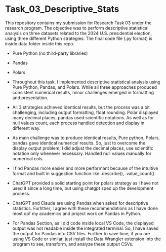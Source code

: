 # Task_03_Descriptive_Stats

This repository contains my submission for Research Task 03 under the research program. The objective was to perform descriptive statistical analysis on three datasets related to the 2024 U.S. presidential election, using three different Python strategies:
The final code file (.py format) is inside data folder inside this repo.

- Pure Python (no third-party libraries)
- Pandas
- Polars

- Throughout this task, I implemented descriptive statistical analysis using Pure Python, Pandas, and Polars. While all three approaches produced consistent numerical results, minor challenges emerged in formatting and presentation.
- All 3 strategies achieved identical results, but the process was a bit challenging, including output formatting, float rounding. Polar displayed many decimal places, pandas used scientific notations. As well as for null values count, each process handled detection and display in different way.
- As main challenge was to produce identical results, Pure python, Polars, pandas gave identical numerical results. So, just to overcome the display output problem, I did adjust the decimal places, use scientific notation only whenever necessary. Handled null values manually for numerical cols. 
- I find Pandas more easier and more performant because of the intuitive format and built in suggestion function like .describe(), .value_count().
- ChatGPT provided a solid starting point for polars strategy as I have not used it since a long time, but using chatgpt sped up the development process.
- ChatGPT and Claude are using Pandas when asked for descriptive statistics. Furhther, I agree with these recommendations as I have done most opf my academics and project work on Pandas in Python.

- For Pandas Section, as I did code inside local VS Code, the displayed output was not readable inside the integrated terminal. So, I have saved the output for Pandas into CSV files. Further to save time, if you are using VS Code or similar, just install the Data Wrangler extension into the program to see, transform, and analyze these output CSVs.
